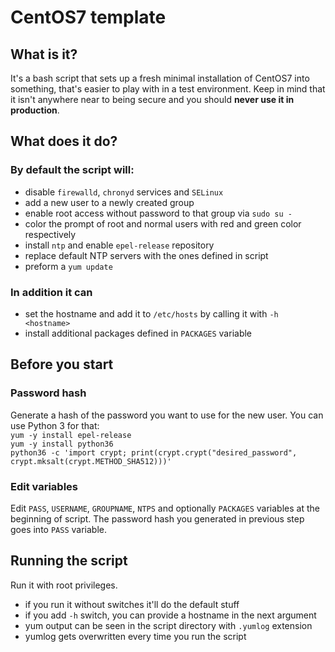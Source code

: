 # CentOS7 template

## What is it?
It's a bash script that sets up a fresh minimal installation of CentOS7 into something, that's easier to play with in a test environment. Keep in mind that it isn't anywhere near to being secure and you should **never use it in production**.

## What does it do?
### By default the script will:
* disable `firewalld`, `chronyd` services and `SELinux`
* add a new user to a newly created group
* enable root access without password to that group via `sudo su -`
* color the prompt of root and normal users with red and green color respectively
* install `ntp` and enable `epel-release` repository
* replace default NTP servers with the ones defined in script
* preform a `yum update`

### In addition it can
* set the hostname and add it to `/etc/hosts` by calling it with `-h <hostname>`
* install additional packages defined in `PACKAGES` variable

## Before you start
### Password hash
Generate a hash of the password you want to use for the new user. You can use Python 3 for that:  
`yum -y install epel-release`  
`yum -y install python36`  
`python36 -c 'import crypt; print(crypt.crypt("desired_password", crypt.mksalt(crypt.METHOD_SHA512)))'`

### Edit variables
Edit `PASS`, `USERNAME`, `GROUPNAME`, `NTPS` and optionally `PACKAGES` variables at the beginning of script. The password hash you generated in previous step goes into `PASS` variable.

## Running the script
Run it with root privileges.
- if you run it without switches it'll do the default stuff
- if you add `-h` switch, you can provide a hostname in the next argument
- yum output can be seen in the script directory with `.yumlog` extension
- yumlog gets overwritten every time you run the script
